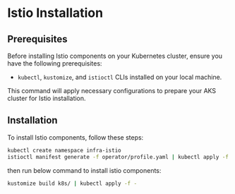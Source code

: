 # Istio Installation

## Prerequisites

Before installing Istio components on your Kubernetes cluster, ensure you have the following prerequisites:

- `kubectl`, `kustomize`, and `istioctl` CLIs installed on your local machine.

This command will apply necessary configurations to prepare your AKS cluster for Istio installation.

## Installation

To install Istio components, follow these steps:

```bash
kubectl create namespace infra-istio
istioctl manifest generate -f operator/profile.yaml | kubectl apply -f -
```

then run below command to install istio components:

```bash
kustomize build k8s/ | kubectl apply -f -
```
